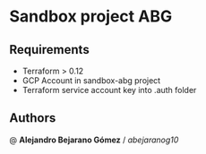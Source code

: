 # Sandbox project ABG
## Requirements
- Terraform > 0.12
- GCP Account in sandbox-abg project
- Terraform service account key into .auth folder

## Authors
@ **Alejandro Bejarano Gómez** / _abejaranog10_